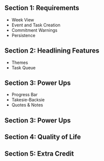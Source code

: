 ## Section 1: Requirements
- Week View
- Event and Task Creation
- Commitment Warnings
- Persistence

## Section 2: Headlining Features
- Themes
- Task Queue

## Section 3: Power Ups
- Progress Bar
- Takesie-Backsie
- Quotes & Notes

## Section 3: Power Ups


## Section 4: Quality of Life


## Section 5: Extra Credit
